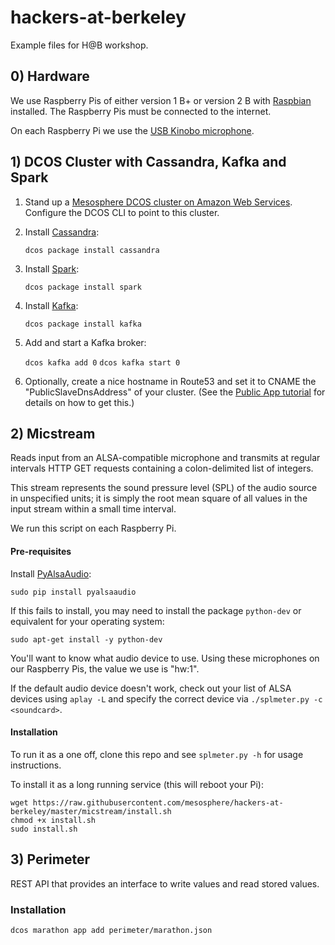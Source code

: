 # hackers-at-berkeley
Example files for H@B workshop.

## 0) Hardware

We use Raspberry Pis of either version 1 B+ or version 2 B with [Raspbian](https://www.raspbian.org/) installed. The Raspberry Pis must be connected to the internet.

On each Raspberry Pi we use the [USB Kinobo microphone](http://www.amazon.com/Kinobo-Microphone-Desktop-Recognition-Software/dp/B00IR8R7WQ/ref=sr_1_4?s=pc&ie=UTF8&qid=1441404716&sr=1-4&keywords=usb+microphone).


## 1) DCOS Cluster with Cassandra, Kafka and Spark

1. Stand up a [Mesosphere DCOS cluster on Amazon Web Services](https://mesosphere.com/product/). Configure the DCOS CLI to point to this cluster.

2. Install [Cassandra](https://docs.mesosphere.com/services/cassandra/):

    `dcos package install cassandra`

3. Install [Spark](https://docs.mesosphere.com/services/spark/):

    `dcos package install spark`

4. Install [Kafka](https://docs.mesosphere.com/services/kafka/):

    `dcos package install kafka`

5. Add and start a Kafka broker:

    `dcos kafka add 0`
    `dcos kafka start 0`

6. Optionally, create a nice hostname in Route53 and set it to CNAME the "PublicSlaveDnsAddress" of your cluster. (See the [Public App tutorial](https://docs.mesosphere.com/tutorials/publicapp/) for details on how to get this.)


## 2) Micstream

Reads input from an ALSA-compatible microphone and transmits at regular
intervals HTTP GET requests containing a colon-delimited list of integers.

This stream represents the sound pressure level (SPL) of the audio source in
unspecified units; it is simply the root mean square of all values in the input
stream within a small time interval.

We run this script on each Raspberry Pi.

#### Pre-requisites

Install [PyAlsaAudio](https://github.com/larsimmisch/pyalsaaudio):

    sudo pip install pyalsaaudio

If this fails to install, you may need to install the package `python-dev` or equivalent for your operating system:

    sudo apt-get install -y python-dev

You'll want to know what audio device to use. Using these microphones on our Raspberry Pis, the value we use is "hw:1".

If the default audio device doesn't work, check out your list of ALSA devices
using `aplay -L` and specify the correct device via
`./splmeter.py -c <soundcard>`.

#### Installation

To run it as a one off, clone this repo and see `splmeter.py -h` for usage instructions.

To install it as a long running service (this will reboot your Pi):

    wget https://raw.githubusercontent.com/mesosphere/hackers-at-berkeley/master/micstream/install.sh
    chmod +x install.sh
    sudo install.sh

## 3) Perimeter

REST API that provides an interface to write values and read stored values.

### Installation

`dcos marathon app add perimeter/marathon.json`